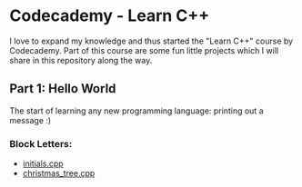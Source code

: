 # Codecademy - Learn C++

I love to expand my knowledge and thus started the "Learn C++" course by Codecademy. Part of this course are some fun little projects which I will share in this repository along the way.

## Part 1: Hello World

The start of learning any new programming language: printing out a message :)

### Block Letters:

* [initials.cpp](1_hello_world/initials.cpp)</li>
* [christmas_tree.cpp](1_hello_world/christmas_tree.cpp)</li>

